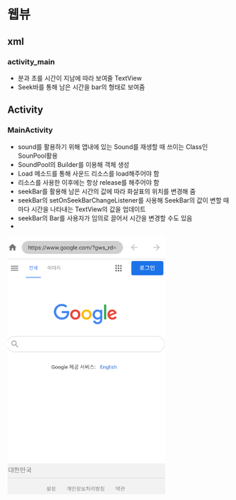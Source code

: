 # 웹뷰    
## xml  
### activity_main   
+ 분과 초를 시간이 지남에 따라 보여줄 TextView  
+ Seek바를 통해 남은 시간을 bar의 형태로 보여줌  

## Activity  
### MainActivity  
+ sound를 활용하기 위해 앱내에 있는 Sound를 재생할 때 쓰이는 Class인 SounPool활용  
+ SoundPool의 Builder를 이용해 객체 생성  
+ Load 메소드를 통해 사운드 리소스를 load해주어야 함  
+ 리소스를 사용한 이후에는 항상 release를 해주어야 함  
+ seekBar를 활용해 남은 시간의 값에 따라 화살표의 위치를 변경해 줌  
+ seekBar의 setOnSeekBarChangeListener를 사용해 SeekBar의 값이 변할 때마다 시간을 나타내는 TextView의 값을 업데이트  
+ seekBar의 Bar를 사용자가 임의로 끌어서 시간을 변경할 수도 있음  
+ 

![1](./1.png)
